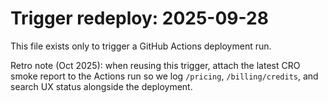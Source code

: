 # Trigger redeploy: 2025-09-28

This file exists only to trigger a GitHub Actions deployment run.

Retro note (Oct 2025): when reusing this trigger, attach the latest CRO smoke report to the Actions run so we log `/pricing`, `/billing/credits`, and search UX status alongside the deployment.
